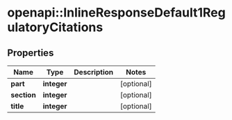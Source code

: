 # openapi::InlineResponseDefault1RegulatoryCitations


## Properties
Name | Type | Description | Notes
------------ | ------------- | ------------- | -------------
**part** | **integer** |  | [optional] 
**section** | **integer** |  | [optional] 
**title** | **integer** |  | [optional] 


